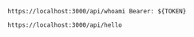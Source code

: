 ```http
https://localhost:3000/api/whoami Bearer: ${TOKEN}
```

```http
https://localhost:3000/api/hello
```
